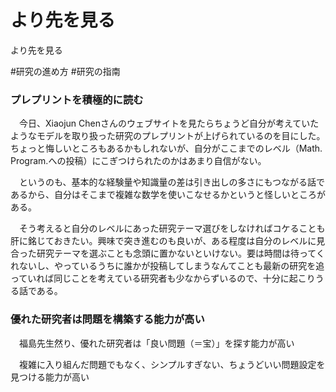 # より先を見る
より先を見る

#研究の進め方 #研究の指南



### プレプリントを積極的に読む

　今日、Xiaojun Chenさんのウェブサイトを見たらちょうど自分が考えていたようなモデルを取り扱った研究のプレプリントが上げられているのを目にした。ちょっと悔しいところもあるかもしれないが、自分がここまでのレベル（Math. Program.への投稿）にこぎつけられたのかはあまり自信がない。

　というのも、基本的な経験量や知識量の差は引き出しの多さにもつながる話であるから、自分はそこまで複雑な数学を使いこなせるかというと怪しいところがある。

　そう考えると自分のレベルにあった研究テーマ選びをしなければコケることも肝に銘じておきたい。興味で突き進むのも良いが、ある程度は自分のレベルに見合った研究テーマを選ぶことも念頭に置かないといけない。要は時間は待ってくれないし、やっているうちに誰かが投稿してしまうなんてことも最新の研究を追っていれば同じことを考えている研究者も少なからずいるので、十分に起こりうる話である。



### 優れた研究者は問題を構築する能力が高い

　福島先生然り、優れた研究者は「良い問題（＝宝）」を探す能力が高い

　複雑に入り組んだ問題でもなく、シンプルすぎない、ちょうどいい問題設定を見つける能力が高い

　



